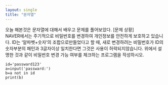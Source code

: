 ```yaml
---
layout: single
title: "문자열"
---
```


오늘 해본것은 문자열에 대해서 배우고 문제를 풀어보았다.
[문제 상황]  
NAVER에서는 주기적으로 비밀번호를 변경하여 개인정보를
안전하게 보호하고 있습니다.
ID는 ‘알파벳+숫자’의 조합으로만들었다고 할 때,
새로 변경하려는 비밀번호가 ID의 숫자부분의 패턴과 3글자이상 일치한다면
그것은 사용이 허락되지않습니다. 
위에서 설명한 것과 같이 비밀번호 변경 가능 여부를
체크하는 프로그램을 작성하시오.

~~~
id='passward123'
a=input('passward:')
b=a not in id
print(b)
~~~
